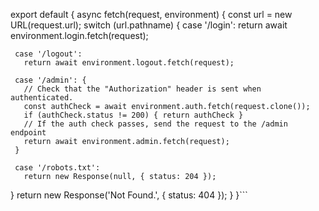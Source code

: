 export default {
 async fetch(request, environment) {
   const url = new URL(request.url);
   switch (url.pathname) {
     case '/login':
       return await environment.login.fetch(request);

     case '/logout':
       return await environment.logout.fetch(request);

     case '/admin': {
       // Check that the "Authorization" header is sent when authenticated.
       const authCheck = await environment.auth.fetch(request.clone());
       if (authCheck.status != 200) { return authCheck }
       // If the auth check passes, send the request to the /admin endpoint
       return await environment.admin.fetch(request);
     }

     case '/robots.txt':
       return new Response(null, { status: 204 });
   }
   return new Response('Not Found.', { status: 404 });
 }
}```
